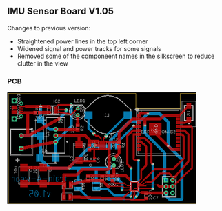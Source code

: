 ## IMU Sensor Board V1.05

Changes to previous version:

* Straightened power lines in the top left corner
* Widened signal and power tracks for some signals
* Removed some of the componeent names in the silkscreen to reduce clutter in the view

### PCB
![PCB V105 Image](https://github.com/InaSusnoschi/train-A-wear/blob/master/Hardware/Sensor-Board/V105/PCB_V05.png "PCB 1.05")